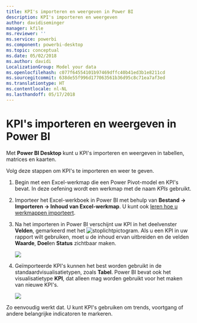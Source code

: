 ```yaml
---
title: KPI's importeren en weergeven in Power BI
description: KPI's importeren en weergeven
author: davidiseminger
manager: kfile
ms.reviewer: ''
ms.service: powerbi
ms.component: powerbi-desktop
ms.topic: conceptual
ms.date: 05/02/2018
ms.author: davidi
LocalizationGroup: Model your data
ms.openlocfilehash: c077f64554101b97469dffc40b41ed3b1e8211cd
ms.sourcegitcommit: 638de55f996d177063561b36d95c8c71ea7af3ed
ms.translationtype: HT
ms.contentlocale: nl-NL
ms.lasthandoff: 05/17/2018
---
```

# <a name="import-and-display-kpis-in-power-bi"></a>KPI's importeren en weergeven in Power BI
Met **Power BI Desktop** kunt u KPI's importeren en weergeven in tabellen, matrices en kaarten.

Volg deze stappen om KPI's te importeren en weer te geven.

1. Begin met een Excel-werkmap die een Power Pivot-model en KPI's bevat. In deze oefening wordt een werkmap met de naam *KPIs* gebruikt.

1. Importeer het Excel-werkboek in Power BI met behulp van **Bestand -> Importeren -> Inhoud van Excel-werkmap**. U kunt ook [leren hoe u werkmappen importeert](desktop-import-excel-workbooks.md). 

1. Na het importeren in Power BI verschijnt uw KPI in het deelvenster **Velden**, gemarkeerd met het ![stoplicht](media/desktop-import-and-display-kpis/traffic.png)pictogram. Als u een KPI in uw rapport wilt gebruiken, moet u de inhoud ervan uitbreiden en de velden **Waarde**, **Doel**en **Status** zichtbaar maken.

    ![](media/desktop-import-and-display-kpis/desktoppreviewfeatureon2.png)

1. Geïmporteerde KPI's kunnen het best worden gebruikt in de standaardvisualisatietypen, zoals **Tabel**. Power BI bevat ook het visualisatietype **KPI**, dat alleen mag worden gebruikt voor het maken van nieuwe KPI's.
   
    ![](media/desktop-import-and-display-kpis/desktoppreviewfeatureon3.png)

Zo eenvoudig werkt dat. U kunt KPI's gebruiken om trends, voortgang of andere belangrijke indicatoren te markeren.
